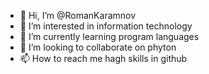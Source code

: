 - 👋 Hi, I’m @RomanKaramnov
- 👀 I’m interested in information technology
- 🌱 I’m currently learning program languages
- 💞️ I’m looking to collaborate on phyton
- 📫 How to reach me hagh skills in github

<!---
RomanKaramnov/RomanKaramnov is a ✨ special ✨ repository because its `README.md` (this file) appears on your GitHub profile.
You can click the Preview link to take a look at your changes.
--->
